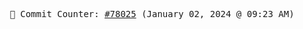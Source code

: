 <p align="center">
    <samp>
        📮 Commit Counter: <a href="https://github.com/Javascript-void0/Javascript-void0/commits/main">#78025</a> (January 02, 2024 @ 09:23 AM)
    </samp>
</p>